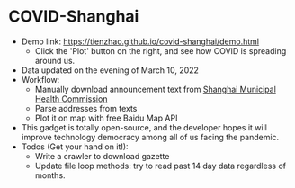 # COVID-Shanghai

- Demo link: https://tienzhao.github.io/covid-shanghai/demo.html
  - Click the 'Plot' button on the right, and see how COVID is spreading around us.
- Data updated on the evening of March 10, 2022
- Workflow:
  - Manually download announcement text from [Shanghai Municipal Health Commission](https://wsjkw.sh.gov.cn/xwzx/)
  - Parse addresses from texts
  - Plot it on map with free Baidu Map API
- This gadget is totally open-source, and the developer hopes it will improve technology democracy among all of us facing the pandemic.
- Todos (Get your hand on it!):
  - Write a crawler to download gazette
  - Update file loop methods: try to read past 14 day data regardless of months.

